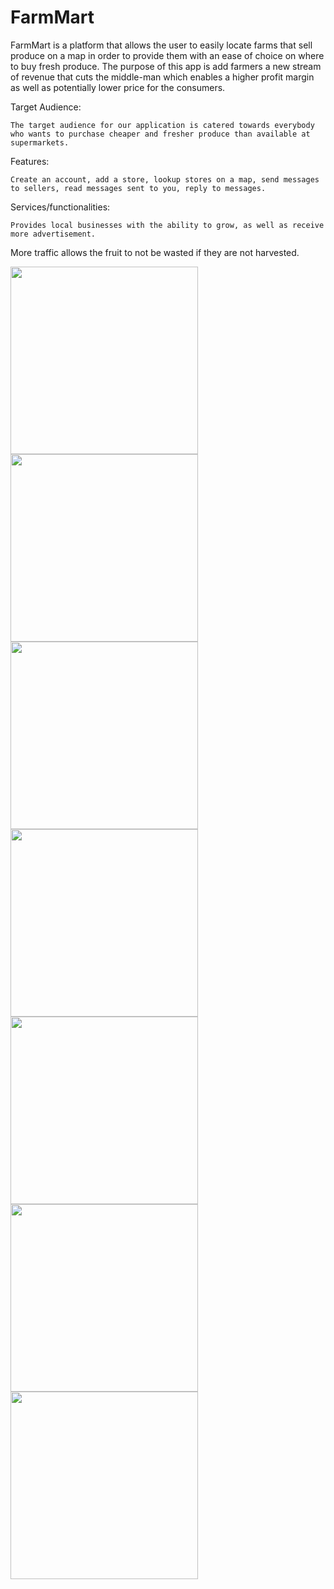 # FarmMart
FarmMart is a platform that allows the user to easily locate farms that sell produce on a map in order to provide them with an ease of choice on where to buy fresh produce. The purpose of this app is add farmers a new stream of revenue that cuts the middle-man which enables a higher profit margin as well as potentially lower price for the consumers.

Target Audience:

	The target audience for our application is catered towards everybody who wants to purchase cheaper and fresher produce than available at supermarkets.
Features:

	Create an account, add a store, lookup stores on a map, send messages to sellers, read messages sent to you, reply to messages.

Services/functionalities:

	Provides local businesses with the ability to grow, as well as receive more advertisement.
More traffic allows the fruit to not be wasted if they are not harvested.


<img src="documentation/Landing Page.png" width="300"/><img src="documentation/Login.png" width="300"><img src="documentation/Logged in page.png" width="300"><img src="documentation/Add Store.png" width="300"/><img src="documentation/Browse Stores.png" width="300"/><img src="documentation/Contact Seller.png" width="300"/><img src="documentation/Messages.png" width="300"/>
